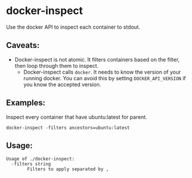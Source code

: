 # docker-inspect
Use the docker API to inspect each container to stdout.


## Caveats:

  - Docker-inspect is not atomic. It filters containers based on the filter, then loop through them to inspect.
	- Docker-inspect calls `docker`. It needs to know the version of your running docker. You can avoid this by setting `DOCKER_API_VERSION` if you know the accepted version.

## Examples:

Inspect every container that have ubuntu:latest for parent.

```
docker-inspect -filters ancestors=ubuntu:latest
```

## Usage:

```
Usage of ./docker-inspect:
  -filters string
        Filters to apply separated by ,
```
